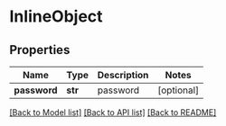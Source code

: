 # InlineObject

## Properties
Name | Type | Description | Notes
------------ | ------------- | ------------- | -------------
**password** | **str** | password | [optional] 

[[Back to Model list]](../README.md#documentation-for-models) [[Back to API list]](../README.md#documentation-for-api-endpoints) [[Back to README]](../README.md)


